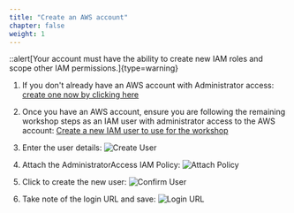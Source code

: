 ```yaml
---
title: "Create an AWS account"
chapter: false
weight: 1
---
```


::alert[Your account must have the ability to create new IAM roles and scope other IAM permissions.]{type=warning}

1. If you don't already have an AWS account with Administrator access: [create
one now by clicking here](https://aws.amazon.com/getting-started/)

1. Once you have an AWS account, ensure you are following the remaining workshop steps
as an IAM user with administrator access to the AWS account:
[Create a new IAM user to use for the workshop](https://console.aws.amazon.com/iam/home?#/users$new)

1. Enter the user details:
![Create User](/static/images/iam-1-create-user.png)

1. Attach the AdministratorAccess IAM Policy:
![Attach Policy](/static/images/iam-2-attach-policy.png)

1. Click to create the new user:
![Confirm User](/static/images/iam-3-create-user.png)

1. Take note of the login URL and save:
![Login URL](/static/images/iam-4-save-url.png)
